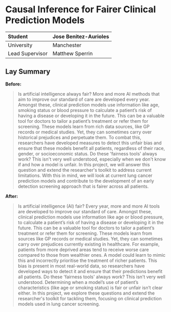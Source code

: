 # Causal Inference for Fairer Clinical Prediction Models

| Student | Jose Benitez-Aurioles |
| :------ | :---------------------- |
| University | Manchester |
| Lead Supervisor | Matthew Sperrin |

## Lay Summary

**Before:** 

> Is artificial intelligence always fair? More and more AI methods that aim to improve our standard of care are developed every year. Amongst these, clinical prediction models use information like age, smoking status or blood pressure to calculate a patient’s risk of having a disease or developing it in the future. This can be a valuable tool for doctors to tailor a patient’s treatment or refer them for screening. These models learn from rich data sources, like GP records or medical studies. Yet, they can sometimes carry over historical prejudices and perpetuate them. To combat this, researchers have developed measures to detect this unfair bias and ensure that these models benefit all patients, regardless of their race, gender, or socioeconomic status. Do these 'fairness tools' always work? This isn't very well understood, especially when we don't know if and how a model is unfair. In this project, we will answer this question and extend the researcher's toolkit to address current limitations. With this in mind, we will look at current lung cancer prediction models and contribute to the development of an early detection screening approach that is fairer across all patients.

**After:**

> Is artificial intelligence (AI) fair? Every year, more and more AI tools are developed to improve our standard of care. Amongst these, clinical prediction models use information like age or blood pressure, to calculate a patient’s risk of having a disease or developing it in the future. This can be a valuable tool for doctors to tailor a patient’s treatment or refer them for screening.  These models learn from sources like GP records or medical studies. Yet, they can sometimes carry over prejudices currently existing in healthcare. For example, patients from more deprived areas tend to receive worse care compared to those from wealthier ones. A model could learn to mimic this and incorrectly prioritise the treatment of richer patients. This bias is present in most real-world data, so researchers have developed ways to detect it and ensure that their predictions benefit all patients. Do these 'fairness tools' always work? This isn't very well understood. Determining when a model’s use of patient’s characteristics (like age or smoking status) is fair or unfair isn’t clear either. In this project, we explore these questions and extend the researcher's toolkit for tackling them, focusing on clinical prediction models used in lung cancer screening.
